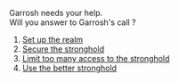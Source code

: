 Garrosh needs your help.  
Will you answer to Garrosh's call ?

1. [Set up the realm](setup/README.md)
1. [Secure the stronghold](02_secure-stronghold/README.md)
1. [Limit too many access to the stronghold](03_too-many-request/README.md)
1. [Use the better stronghold](04_better-stronghold/README.md)

